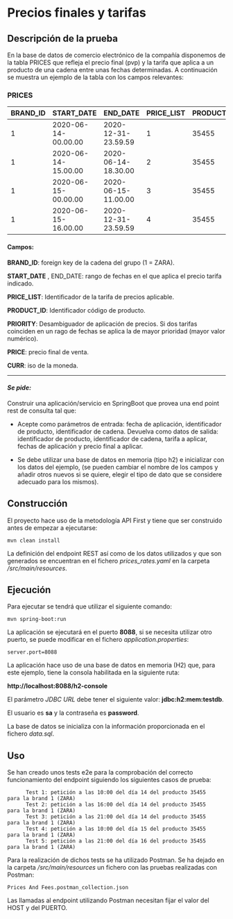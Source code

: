 # Precios finales y tarifas


## Descripción de la prueba

En la base de datos de comercio electrónico de la compañía disponemos de la tabla PRICES que refleja el precio final (pvp) y la tarifa que aplica a un producto de una cadena entre unas fechas determinadas. A continuación se muestra un ejemplo de la tabla con los campos relevantes:

### PRICES

|BRAND_ID |START_DATE |END_DATE |PRICE_LIST |PRODUCT_ID |PRIORITY |PRICE |CURR|
|---|---|---|---|---|---|---|---|
|1         |2020-06-14-00.00.00                        |2020-12-31-23.59.59                        |1                        |35455                |0                        |35.50            |EUR|
|1         |2020-06-14-15.00.00                        |2020-06-14-18.30.00                        |2                        |35455                |1                        |25.45            |EUR|
|1         |2020-06-15-00.00.00                        |2020-06-15-11.00.00                        |3                        |35455                |1                        |30.50            |EUR|
|1         |2020-06-15-16.00.00                        |2020-12-31-23.59.59                        |4                        |35455                |1                        |38.95            |EUR|

#### Campos:

**BRAND_ID**: foreign key de la cadena del grupo (1 = ZARA).

**START_DATE** , END_DATE: rango de fechas en el que aplica el precio tarifa indicado.

**PRICE_LIST**: Identificador de la tarifa de precios aplicable.

**PRODUCT_ID**: Identificador código de producto.

**PRIORITY**: Desambiguador de aplicación de precios. Si dos tarifas coinciden en un rago de fechas se aplica la de mayor prioridad (mayor valor numérico).

**PRICE**: precio final de venta.

**CURR**: iso de la moneda.

----
#### _Se pide:_

Construir una aplicación/servicio en SpringBoot que provea una end point rest de consulta  tal que:

* Acepte como parámetros de entrada: fecha de aplicación, identificador de producto, identificador de cadena.
Devuelva como datos de salida: identificador de producto, identificador de cadena, tarifa a aplicar, fechas de aplicación y precio final a aplicar.

* Se debe utilizar una base de datos en memoria (tipo h2) e inicializar con los datos del ejemplo, (se pueden cambiar el nombre de los campos y añadir otros nuevos si se quiere, elegir el tipo de dato que se considere adecuado para los mismos).

## Construcción

El proyecto hace uso de la metodología API First y tiene que ser construido antes de empezar a ejecutarse:

```
mvn clean install
```

La definición del endpoint REST así como de los datos utilizados y que son generados
se encuentran en el fichero *prices_rates.yaml* en la carpeta */src/main/resources*.


## Ejecución

Para ejecutar se tendrá que utilizar el siguiente comando:

```
mvn spring-boot:run
```

La aplicación se ejecutará en el puerto **8088**, si se necesita utilizar otro puerto, 
se puede modificar en el fichero *application.properties*:

```properties
server.port=8088
```

La aplicación hace uso de una base de datos en memoria (H2) que, para este ejemplo,
tiene la consola habilitada en la siguiente ruta:

**http://localhost:8088/h2-console**

El parámetro *JDBC URL* debe tener el siguiente valor: **jdbc:h2:mem:testdb**.

El usuario es **sa** y la contraseña es **password**.

La base de datos se inicializa con la información proporcionada en el fichero *data.sql*.

## Uso

Se han creado unos tests e2e para la comprobación del correcto funcionamiento del endpoint siguiendo los
siguientes casos de prueba:

          Test 1: petición a las 10:00 del día 14 del producto 35455   para la brand 1 (ZARA)
          Test 2: petición a las 16:00 del día 14 del producto 35455   para la brand 1 (ZARA)
          Test 3: petición a las 21:00 del día 14 del producto 35455   para la brand 1 (ZARA)
          Test 4: petición a las 10:00 del día 15 del producto 35455   para la brand 1 (ZARA)
          Test 5: petición a las 21:00 del día 16 del producto 35455   para la brand 1 (ZARA)

Para la realización de dichos tests se ha utilizado Postman.
Se ha dejado en la carpeta */src/main/resources* un fichero con las pruebas realizadas con Postman:

    Prices And Fees.postman_collection.json

Las llamadas al endpoint utilizando Postman necesitan fijar el valor del HOST y del PUERTO.